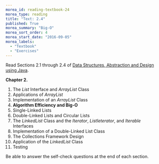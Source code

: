 ```yaml
---
morea_id: reading-textbook-24
morea_type: reading
title: "Text: 2.4"
published: True
morea_summary: "Big-O"
morea_sort_order: 4
morea_start_date: "2016-09-05"
morea_labels: 
  - "Textbook"
  - "Exercises"
---
```


Read Sections 2.1 through 2.4 of
[Data Structures, Abstraction and Design using Java](http://www.wiley.com/WileyCDA/WileyTitle/productCd-EHEP001607.html).

**Chapter 2.**

1. The *List* Interface and *ArrayList* Class
2. Applications of *ArrayList*
3. Implementation of an *ArrayList* Class
4. **Algorithm Efficiency and Big-O**
5. Single-Linked Lists
6. Double-Linked Lists and Circular Lists
7. The *LinkedList* Class and the *Iterator*, *ListIeterator*, and
   *Iterable* Interfaces
8. Implementation of a Double-Linked List Class
9. The Collections Framework Design
10.  Application of the *LinkedList* Class
11. Testing

Be able to answer the self-check questions at the end of each section.

